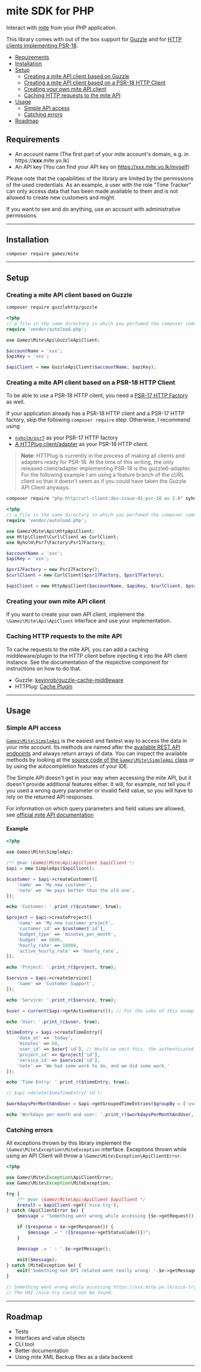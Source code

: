 # mite SDK for PHP

Interact with [mite](https://mite.yo.lk) from your PHP application.

This library comes with out of the box support for [Guzzle](http://docs.guzzlephp.org/en/stable/)
and for [HTTP clients implementing PSR-18](https://packagist.org/providers/psr/http-client-implementation).

* [Requirements](#requirements)
* [Installation](#installation)
* [Setup](#setup)
  * [Creating a mite API client based on Guzzle](#creating-a-mite-api-client-based-on-guzzle)
  * [Creating a mite API client based on a PSR-18 HTTP Client](#creating-a-mite-api-client-based-on-a-psr-18-http-client)
  * [Creating your own mite API client](#creating-your-own-mite-api-client)
  * [Caching HTTP requests to the mite API](#caching-http-requests-to-the-mite-api)
* [Usage](#usage)
  * [Simple API access](#simple-api-access)
  * [Catching errors](#catching-errors)
* [Roadmap](#roadmap)

## Requirements

- An account name (The first part of your mite account's domain, e.g. in https://**xxx**.mite.yo.lk)
- An API key (You can find your API key on https://xxx.mite.yo.lk/myself)

Please note that the capabilities of the library are limited by the permissions of the used credentials.
As an example, a user with the role "Time Tracker" can only access data that has been made available 
to them and is not allowed to create new customers and might.
 
If you want to see and do anything, use an account with administrative permissions.

---

## Installation

```bash
composer require gamez/mite
```

---

## Setup

### Creating a mite API client based on Guzzle

```bash
composer require guzzlehttp/guzzle
``` 

```php
<?php
// a file in the same directory in which you perfomed the composer command(s)
require 'vendor/autoload.php';

use Gamez\Mite\Api\GuzzleApiClient;

$accountName = 'xxx';
$apiKey = 'xxx';

$apiClient = new GuzzleApiClient($accountName, $apiKey);
```

### Creating a mite API client based on a PSR-18 HTTP Client

To be able to use a PSR-18 HTTP client, you need a 
[PSR-17 HTTP Factory](https://packagist.org/providers/psr/http-factory-implementation) as well.

If your application already has a PSR-18 HTTP client and a PSR-17 HTTP factory, skip the following
`composer require` step. Otherwise, I recommend using 

* [`nyholm/psr7`](https://github.com/Nyholm/psr7) as your PSR-17 HTTP factory
* [A HTTPlug client/adapter](http://docs.php-http.org/en/latest/clients.html) as your PSR-18 HTTP client. 

> **Note**: HTTPlug is currently in the process of making all clients and adapters ready for PSR-18. At the
> time of this writing, the only released client/adapter implementing PSR-18 is the guzzle6-adapter.
> For the following example I am using a feature branch of the cURL client so that it doesn't seem
> as if you could have taken the Guzzle API Client anyways.

```bash
composer require "php-http/curl-client:dev-issue-41-psr-18 as 2.0" nyholm/psr7
```

```php
<?php
// a file in the same directory in which you perfomed the composer command(s)
require 'vendor/autoload.php';

use Gamez\Mite\Api\HttpApiClient;
use Http\Client\Curl\Client as CurlClient;
use Nyholm\Psr7\Factory\Psr17Factory;

$accountName = 'xxx';
$apiKey = 'xxx';

$psr17Factory = new Psr17Factory();
$curlClient = new CurlClient($psr17Factory, $psr17Factory);

$apiClient = new HttpApiClient($accountName, $apiKey, $curlClient, $psr17Factory);
```

### Creating your own mite API client

If you want to create your own API client, implement the `\Gamez\Mite\Api\ApiClient` interface
and use your implementation.

### Caching HTTP requests to the mite API

To cache requests to the mite API, you can add a caching middleware/plugin to the HTTP client
before injecting it into the API client instance. See the documentation of the respective
component for instructions on how to do that.

* Guzzle: [kevinrob/guzzle-cache-middleware](https://github.com/Kevinrob/guzzle-cache-middleware)
* HTTPlug: [Cache Plugin](http://docs.php-http.org/en/latest/plugins/cache.html)

---

## Usage

### Simple API access

[`Gamez\Mite\SimpleApi`](./src/SimpleApi.php) is the easiest and fastest way to access the data in your 
mite account. Its methods are named after the [available REST API endpoints](https://mite.yo.lk/en/api/) 
and always return arrays of data. You can inspect the available methods by looking at the
[source code of the `Gamez\Mite\SimpleApi` class](./src/SimpleApi.php) or by using the 
autocompletion features of your IDE.

The Simple API doesn't get in your way when accessing the mite API, but it doesn't provide additional 
features either. It will, for example, not tell you if you used a wrong query parameter or invalid
field value, so you will have to rely on the returned API responses.

For information on which query parameters and field values are allowed, see 
[official mite API documentation](https://mite.yo.lk/en/api/)

#### Example

```php
<?php

use Gamez\Mite\SimpleApi;

/** @var \Gamez\Mite\Api\ApiClient $apiClient */
$api = new SimpleApi($apiClient);

$customer = $api->createCustomer([
    'name' => 'My new customer',
    'note' => 'He pays better than the old one',
]);

echo 'Customer: '.print_r($customer, true);

$project = $api->createProject([
    'name' => 'My new customer project',
    'customer_id' => $customer['id'],
    'budget_type' => 'minutes_per_month',
    'budget' => 6000,
    'hourly_rate' => 10000,
    'active_hourly_rate' => 'hourly_rate',
]);

echo 'Project: '.print_r($project, true);

$service = $api->createService([
    'name' => 'Customer Support',
]);

echo 'Service: '.print_r($service, true);

$user = current($api->getActiveUsers()); // For the sake of this example, we use the first available user

echo 'User: '.print_r($user, true);

$timeEntry = $api->createTimeEntry([
    'date_at' => 'today',
    'minutes' => 60,
    'user_id' => $user['id'], // Would we omit this, the authenticated user would be used
    'project_id' => $project['id'],
    'service_id' => $service['id'],
    'note' => 'We had some work to do, and we did some work.'
]);

echo 'Time Entry: '.print_r($timeEntry, true);

// $api->delete($newTimeEntry['id'];

$workdaysPerMonthAndUser = $api->getGroupedTimeEntries($groupBy = ['user'], ['at' => 'this_month']);

echo 'Workdays per month and user: '.print_r($workdaysPerMonthAndUser, true);
```

### Catching errors

All exceptions thrown by this library implement the `\Gamez\Mite\Exception\MiteException` interface.
Exceptions thrown while using an API Client will throw a `\Gamez\Mite\Exception\ApiClientError`.

```php
<?php 

use Gamez\Mite\Exception\ApiClientError;
use Gamez\Mite\Exception\MiteException;

try {
    /** @var \Gamez\Mite\Api\ApiClient $apiClient */
    $result = $apiClient->get('nice-try');
} catch (ApiClientError $e) {
    $message = "Something went wrong while accessing {$e->getRequest()->getUri()}";

    if ($response = $e->getResponse()) {
        $message .= " ({$response->getStatusCode()})";
    }

    $message .= ' : '.$e->getMessage();

    exit($message);
} catch (MiteException $e) {
    exit('Something not API related went really wrong: '.$e->getMessage());
}

// Something went wrong while accessing https://xxx.mite.yo.lk/nice-try (404) :
// The URI /nice-try could not be found.
```

---

## Roadmap

* Tests
* Interfaces and value objects
* CLI tool
* Better documentation
* Using mite XML Backup files as a data backend 

---

